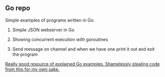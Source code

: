 ## Go repo

Simple examples of programs written in Go.

1. Simple JSON webserver in Go

2. Showing concurrent execution with goroutines

3. Send message on channel and when we have one print it out and exit the program

[Really good resource of explained Go examples. Shamelessly stealing code from this for my own sake.](https://gobyexample.com/)

